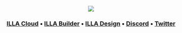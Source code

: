 <p align="center">
<a href="https://cloud.illacloud.com/">
  <img src="https://github.com/illacloud/.github/assets/7929686/8c78b3eb-726e-4148-bd07-d5ad859faafd">
</a>
</p>
<h3 align="center">
 
  <b><a href="https://cloud.illacloud.com/">ILLA Cloud</a>
  •
  <a href="https://github.com/illacloud/illa-builder">ILLA Builder</a>
  •
  <a href="https://github.com/illacloud/illa-design">ILLA Design</a>
  •
  <a href="https://discord.gg/illacloud">Discord</a>
  •
  <a href="https://twitter.com/illacloudHQ">Twitter</a>
</h3>
</a>


